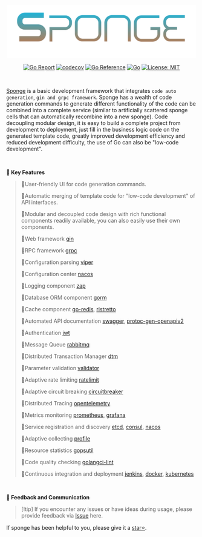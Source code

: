 
<p align="center">
<img width="500px" src="/assets/images/logo.png">
</p>

<div align=center>

[![Go Report](https://goreportcard.com/badge/github.com/zhufuyi/sponge)](https://goreportcard.com/report/github.com/zhufuyi/sponge)
[![codecov](https://codecov.io/gh/zhufuyi/sponge/branch/main/graph/badge.svg)](https://codecov.io/gh/zhufuyi/sponge)
[![Go Reference](https://pkg.go.dev/badge/github.com/zhufuyi/sponge.svg)](https://pkg.go.dev/github.com/zhufuyi/sponge)
[![Go](https://github.com/zhufuyi/sponge/workflows/Go/badge.svg?branch=main)](https://github.com/zhufuyi/sponge/actions)
[![License: MIT](https://img.shields.io/github/license/zhufuyi/sponge)](https://img.shields.io/github/license/zhufuyi/sponge)

</div>

<br>

[Sponge](https://github.com/zhufuyi/sponge) is a basic development framework that integrates `code auto generation`, `gin and grpc framework`. Sponge has a wealth of code generation commands to generate different functionality of the code can be combined into a complete service (similar to artificially scattered sponge cells that can automatically recombine into a new sponge). Code decoupling modular design, it is easy to build a complete project from development to deployment, just fill in the business logic code on the generated template code, greatly improved development efficiency and reduced development difficulty, the use of Go can also be "low-code development".

<br>

**📖 Key Features**

> 🔸User-friendly UI for code generation commands.
> 
> 🔸Automatic merging of template code for "low-code development" of API interfaces.
>
> 🔸Modular and decoupled code design with rich functional components readily available, you can also easily use their own components.
>
> 🔸Web framework [gin](https://github.com/gin-gonic/gin)
>
> 🔸RPC framework [grpc](https://github.com/grpc/grpc-go)
>
> 🔸Configuration parsing [viper](https://github.com/spf13/viper)
>
> 🔸Configuration center [nacos](https://github.com/alibaba/nacos)
>
> 🔸Logging component [zap](https://github.com/uber-go/zap)
>
> 🔸Database ORM component [gorm](https://github.com/go-gorm/gorm)
>
> 🔸Cache component [go-redis](https://github.com/go-redis/redis), [ristretto](https://github.com/dgraph-io/ristretto)
>
> 🔸Automated API documentation [swagger](https://github.com/swaggo/swag), [protoc-gen-openapiv2](https://github.com/grpc-ecosystem/grpc-gateway/v2/protoc-gen-openapiv2)
>
> 🔸Authentication [jwt](https://github.com/golang-jwt/jwt)
>
> 🔸Message Queue [rabbitmq](https://github.com/rabbitmq/amqp091-go)
>
> 🔸Distributed Transaction Manager [dtm](https://github.com/dtm-labs/dtm)
>
> 🔸Parameter validation [validator](https://github.com/go-playground/validator)
>
> 🔸Adaptive rate limiting [ratelimit](https://github.com/zhufuyi/sponge/tree/main/pkg/shield/ratelimit)
>
> 🔸Adaptive circuit breaking [circuitbreaker](https://github.com/zhufuyi/sponge/tree/main/pkg/shield/circuitbreaker)
>
> 🔸Distributed Tracing [opentelemetry](https://github.com/open-telemetry/opentelemetry-go)
>
> 🔸Metrics monitoring [prometheus](https://github.com/prometheus/client_golang/prometheus), [grafana](https://github.com/grafana/grafana)
>
> 🔸Service registration and discovery [etcd](https://github.com/etcd-io/etcd), [consul](https://github.com/hashicorp/consul), [nacos](https://github.com/alibaba/nacos)
>
> 🔸Adaptive collecting [profile](https://go.dev/blog/pprof)
>
> 🔸Resource statistics [gopsutil](https://github.com/shirou/gopsutil)
>
> 🔸Code quality checking [golangci-lint](https://github.com/golangci/golangci-lint)
>
> 🔸Continuous integration and deployment [jenkins](https://github.com/jenkinsci/jenkins), [docker](https://www.docker.com/), [kubernetes](https://github.com/kubernetes/kubernetes)


<br>

**🤝 Feedback and Communication**

> [!tip] If you encounter any issues or have ideas during usage, please provide feedback via [Issue](https://github.com/zhufuyi/sponge/issues) here.

If sponge has been helpful to you, please give it a [star⭐](https://github.com/zhufuyi/sponge).
